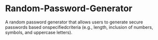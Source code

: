 # Random-Password-Generator
A random password generator that allows users to generate secure passwords based onspecifiedcriteria (e.g., length, inclusion of numbers, symbols, and uppercase letters).
